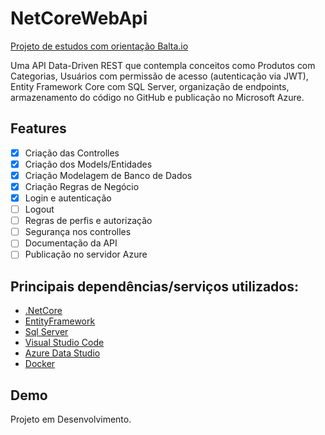 # NetCoreWebApi

[Projeto de estudos com orientação Balta.io](https://balta.io)

Uma API Data-Driven REST que contempla conceitos como Produtos com Categorias, Usuários com permissão de acesso (autenticação via JWT), Entity Framework Core com SQL Server, organização de endpoints, armazenamento do código no GitHub e publicação no Microsoft Azure.

## Features
- [x] Criação das Controlles
- [x] Criação dos Models/Entidades
- [x] Criação Modelagem de Banco de Dados
- [x] Criação Regras de Negócio
- [x] Login e autenticação
- [ ] Logout
- [ ] Regras de perfis e autorização
- [ ] Segurança nos controlles
- [ ] Documentação da API
- [ ] Publicação no servidor Azure

## Principais dependências/serviços utilizados:

- [.NetCore](https://docs.microsoft.com/pt-br/dotnet/core/introduction)
- [EntityFramework](https://docs.microsoft.com/pt-br/ef/core/)
- [Sql Server](https://www.microsoft.com/pt-br/sql-server/sql-server-downloads)
- [Visual Studio Code](https://code.visualstudio.com/)
- [Azure Data Studio](https://docs.microsoft.com/pt-br/sql/azure-data-studio/download-azure-data-studio)
- [Docker](https://www.docker.com/)


## Demo
Projeto em Desenvolvimento.
